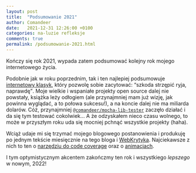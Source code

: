 ```yaml
---
layout: post
title:  "Podsumowanie 2021"
author: Comandeer
date:   2021-12-31 12:26:00 +0100
categories: na-luzie refleksje
comments: true
permalink: /podsumowanie-2021.html
---
```


Kończy się rok 2021, wypada zatem podsumować kolejny rok mojego internetowego życia.

Podobnie jak w roku poprzednim, tak i ten najlepiej podsumowuje [internetowy klasyk](https://www.youtube.com/watch?v=-C01v6xqpRI), który pozwolę sobie zacytować: <q>szkoda strzępić ryja, naprawdę</q>. Moje wielkie i wspaniałe projekty open source dalej nie powstały, książka leży odłogiem (ale przynajmniej mam już wizję, jak powinna wyglądać, a to połowa sukcesu!), a na koncie dalej nie ma miliarda dolarów. Cóż, przynajmniej [`@comandeer/mocha-lib-tester`](https://www.npmjs.com/package/@comandeer/mocha-lib-tester) zaczęło działać i da się tym testować cokolwiek… A że odzyskałem nieco czasu wolnego, to może w przyszłym roku uda się mocniej pchnąć wszystkie projekty (haha).

Wciąż udaje mi się trzymać mojego blogowego postanowienia i produkuję po jednym tekście miesięcznie na tego bloga i [WebKrytyka](https://www.webkrytyk.pl/). Najciekawsze z nich to ten o [narzędziu do code coverage](https://blog.comandeer.pl/jak-dziala-narzedzie-do-code-coverage.html) oraz o [animacjach](https://www.webkrytyk.pl/2021/08/31/wpadki-i-wypadki-13/).

I tym optymistycznym akcentem zakończmy ten rok i wszystkiego _lepszego_ w nowym, 2022!
